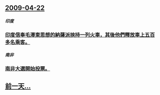 ## [2009-04-22](/zh/news/2009/04/22/index.md)

##### 印度
### [印度信奉毛澤東思想的納薩派挾持一列火車，其後他們釋放車上五百多名乘客。](/zh/news/2009/04/22/印度信奉毛澤東思想的納薩派挾持一列火車-其後他們釋放車上五百多名乘客.md)
##### 南非
### [南非大選開始投票。](/zh/news/2009/04/22/南非大選開始投票.md)
## [前一天...](/zh/news/2009/04/21/index.md)

